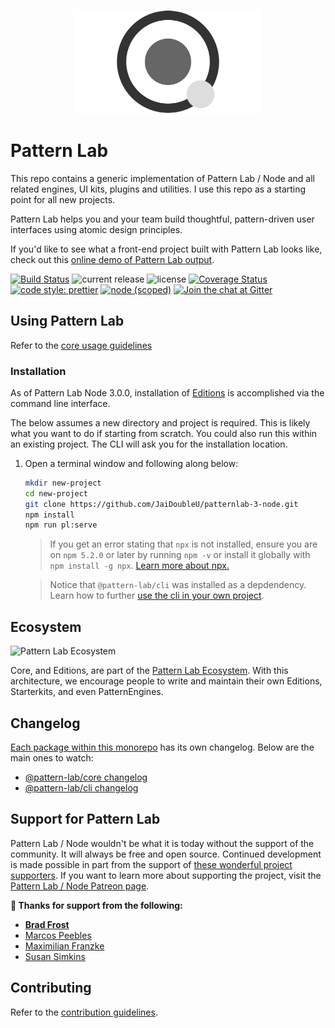 <p align="center">
  <img src='https://raw.githubusercontent.com/pattern-lab/patternlab-node/dev/patternlab.png' width="300" alt="Pattern Lab Logo" style="max-width: 100%;" />
</p>

# Pattern Lab

This repo contains a generic implementation of Pattern Lab / Node and all related engines, UI kits, plugins and utilities. I use this repo as a starting point for all new projects.

Pattern Lab helps you and your team build thoughtful, pattern-driven user interfaces using atomic design principles.

If you'd like to see what a front-end project built with Pattern Lab looks like, check out this [online demo of Pattern Lab output](http://demo.patternlab.io/).

[![Build Status](https://travis-ci.org/pattern-lab/patternlab-node.svg?branch=master)](https://travis-ci.org/pattern-lab/patternlab-node)
![current release](https://img.shields.io/npm/v/@pattern-lab/core.svg)
![license](https://img.shields.io/github/license/pattern-lab/patternlab-node.svg)
[![Coverage Status](https://coveralls.io/repos/github/pattern-lab/patternlab-node/badge.svg?branch=master)](https://coveralls.io/github/pattern-lab/patternlab-node?branch=master)
[![code style: prettier](https://img.shields.io/badge/code_style-prettier-ff69b4.svg)](https://github.com/prettier/prettier)
[![node (scoped)](https://img.shields.io/node/v/@pattern-lab/patternlab-node.svg)]()
[![Join the chat at Gitter](https://badges.gitter.im/pattern-lab/node.svg)](https://gitter.im/pattern-lab/node)

## Using Pattern Lab

Refer to the [core usage guidelines](https://github.com/pattern-lab/patternlab-node/blob/master/packages/core/README.md#usage)

### Installation

As of Pattern Lab Node 3.0.0, installation of [Editions](http://patternlab.io/docs/advanced-ecosystem-overview.html) is accomplished via the command line interface.

The below assumes a new directory and project is required. This is likely what you want to do if starting from scratch. You could also run this within an existing project. The CLI will ask you for the installation location.

1. Open a terminal window and following along below:
    ```bash
    mkdir new-project
    cd new-project
    git clone https://github.com/JaiDoubleU/patternlab-3-node.git
    npm install 
    npm run pl:serve
    ```
    > If you get an error stating that `npx` is not installed, ensure you are on `npm 5.2.0` or later by running `npm -v` or install it globally with `npm install -g npx`. [Learn more about npx.](https://medium.com/@maybekatz/introducing-npx-an-npm-package-runner-55f7d4bd282b)

    > Notice that `@pattern-lab/cli` was installed as a depdendency. Learn how to further [use the cli in your own project](https://github.com/pattern-lab/patternlab-node/blob/dev/packages/cli/readme.md#configuring-your-project-to-use-the-cli).


## Ecosystem

![Pattern Lab Ecosystem](http://patternlab.io/assets/pattern-lab-2-image_18-large-opt.png)

Core, and Editions, are part of the [Pattern Lab Ecosystem](http://patternlab.io/docs/advanced-ecosystem-overview.html). With this architecture, we encourage people to write and maintain their own Editions, Starterkits, and even PatternEngines.

## Changelog

[Each package within this monorepo](https://github.com/pattern-lab/patternlab-node/tree/master/packages) has its own changelog. Below are the main ones to watch:

* [@pattern-lab/core changelog ](https://github.com/pattern-lab/patternlab-node/blob/master/packages/core/CHANGELOG.md)
* [@pattern-lab/cli changelog ](https://github.com/pattern-lab/patternlab-node/blob/master/packages/cli/CHANGELOG.md)

## Support for Pattern Lab

Pattern Lab / Node wouldn't be what it is today without the support of the community. It will always be free and open source. Continued development is made possible in part from the support of [these wonderful project supporters](https://github.com/pattern-lab/patternlab-node/wiki/Thanks). If you want to learn more about supporting the project, visit the [Pattern Lab / Node Patreon page](https://www.patreon.com/patternlab).

**:100: Thanks for support from the following:**

* **[Brad Frost](http://bradfrost.com/)**
* [Marcos Peebles](https://twitter.com/marcospeebles)
* [Maximilian Franzke](https://twitter.com/maedmaex)
* [Susan Simkins](https://twitter.com/susanmsimkins)

## Contributing

Refer to the [contribution guidelines](https://github.com/pattern-lab/patternlab-node/blob/master/.github/CONTRIBUTING.md).
